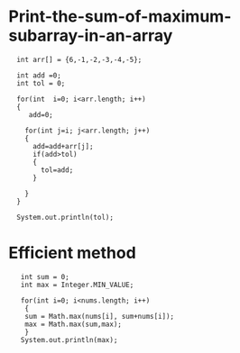 # Print-the-sum-of-maximum-subarray-in-an-array

      int arr[] = {6,-1,-2,-3,-4,-5};
      
      int add =0;
      int tol = 0;
      
      for(int  i=0; i<arr.length; i++)
      {  
         add=0;
        
        for(int j=i; j<arr.length; j++)
        {
          add=add+arr[j];
          if(add>tol)
          {
            tol=add;
          }
          
        }
      }  
      
      System.out.println(tol);
      
# Efficient method 

       int sum = 0;
       int max = Integer.MIN_VALUE;
  
       for(int i=0; i<nums.length; i++)
        {
        sum = Math.max(nums[i], sum+nums[i]);
        max = Math.max(sum,max);
        }
       System.out.println(max);
